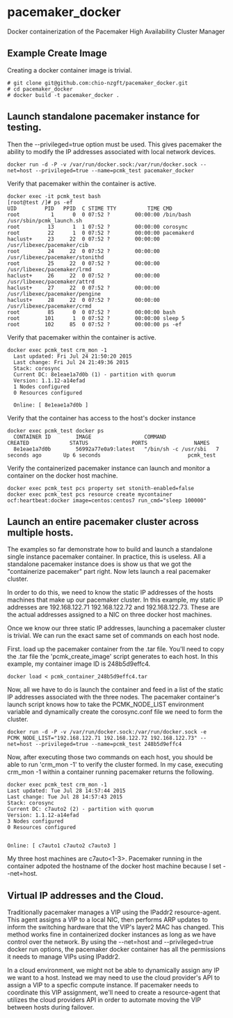 # pacemaker_docker
Docker containerization of the Pacemaker High Availability Cluster Manager

## Example Create Image

Creating a docker container image is trivial. 

```
# git clone git@github.com:chio-nzgft/pacemaker_docker.git
# cd pacemaker_docker
# docker build -t pacemaker_docker .

```

## Launch standalone pacemaker instance for testing.

Then the --privileged=true option must be used. This gives pacemaker the ability
to modify the IP addresses associated with local network devices. 

```
docker run -d -P -v /var/run/docker.sock:/var/run/docker.sock --net=host --privileged=true --name=pcmk_test pacemaker_docker

```

Verify that pacemaker within the container is active.

```
docker exec -it pcmk_test bash
[root@test /]# ps -ef
UID         PID   PPID  C STIME TTY          TIME CMD
root          1      0  0 07:52 ?        00:00:00 /bin/bash /usr/sbin/pcmk_launch.sh
root         13      1  1 07:52 ?        00:00:00 corosync
root         22      1  0 07:52 ?        00:00:00 pacemakerd
haclust+     23     22  0 07:52 ?        00:00:00 /usr/libexec/pacemaker/cib
root         24     22  0 07:52 ?        00:00:00 /usr/libexec/pacemaker/stonithd
root         25     22  0 07:52 ?        00:00:00 /usr/libexec/pacemaker/lrmd
haclust+     26     22  0 07:52 ?        00:00:00 /usr/libexec/pacemaker/attrd
haclust+     27     22  0 07:52 ?        00:00:00 /usr/libexec/pacemaker/pengine
haclust+     28     22  0 07:52 ?        00:00:00 /usr/libexec/pacemaker/crmd
root         85      0  0 07:52 ?        00:00:00 bash
root        101      1  0 07:52 ?        00:00:00 sleep 5
root        102     85  0 07:52 ?        00:00:00 ps -ef

```
Verify that pacemaker within the container is active.

```
docker exec pcmk_test crm_mon -1
  Last updated: Fri Jul 24 21:50:20 2015
  Last change: Fri Jul 24 21:49:36 2015
  Stack: corosync
  Current DC: 8e1eae1a7d0b (1) - partition with quorum
  Version: 1.1.12-a14efad
  1 Nodes configured
  0 Resources configured

  Online: [ 8e1eae1a7d0b ]
```

Verify that the container has access to the host's docker instance

```
docker exec pcmk_test docker ps
  CONTAINER ID        IMAGE                 COMMAND                CREATED             STATUS              PORTS               NAMES
  8e1eae1a7d0b        56992a77e0a9:latest   "/bin/sh -c /usr/sbi   7 seconds ago       Up 6 seconds                            pcmk_test        
```

Verify the containerized pacemaker instance can launch and monitor a
container on the docker host machine.
```
docker exec pcmk_test pcs property set stonith-enabled=false
docker exec pcmk_test pcs resource create mycontainer ocf:heartbeat:docker image=centos:centos7 run_cmd="sleep 100000"
```

## Launch an entire pacemaker cluster across multiple hosts.

The examples so far demonstrate how to build and launch a standalone single
instance pacemaker container. In practice, this is useless. All a standalone
pacemaker instance does is show us that we got the "containerize pacemaker"
part right. Now lets launch a real pacemaker cluster.

In order to do this, we need to know the static IP addresses of the hosts
machines that make up our pacemaker cluster. In this example, my static
IP addresses are 192.168.122.71 192.168.122.72 and 192.168.122.73. These
are the actual addresses assigned to a NIC on three docker host machines.

Once we know our three static IP addresses, launching a pacemaker cluster
is trivial. We can run the exact same set of commands on each host node.

First. load up the pacemaker container from the .tar file. You'll need to
copy the .tar file the 'pcmk_create_image' script generates to each host.
In this example, my container image ID is 248b5d9effc4.

```
docker load < pcmk_container_248b5d9effc4.tar
```

Now, all we have to do is launch the container and feed in a list of the
static IP addresses associated with the three nodes. The pacemaker container's
launch script knows how to take the PCMK_NODE_LIST environment variable and
dynamically create the corosync.conf file we need to form the cluster.

```
docker run -d -P -v /var/run/docker.sock:/var/run/docker.sock -e PCMK_NODE_LIST="192.168.122.71 192.168.122.72 192.168.122.73" --net=host --privileged=true --name=pcmk_test 248b5d9effc4
```

Now, after executing those two commands on each host, you should be able
to run 'crm_mon -1' to verify the cluster formed. In my case, executing
crm_mon -1 within a container running pacemaker returns the following.

```
docker exec pcmk_test crm_mon -1
Last updated: Tue Jul 28 14:57:44 2015
Last change: Tue Jul 28 14:57:43 2015
Stack: corosync
Current DC: c7auto2 (2) - partition with quorum
Version: 1.1.12-a14efad
3 Nodes configured
0 Resources configured


Online: [ c7auto1 c7auto2 c7auto3 ]
```

My three host machines are c7auto<1-3>. Pacemaker running in the container adpoted
the hostname of the docker host machine because I set --net=host.

## Virtual IP addresses and the Cloud.

Traditionally pacemaker manages a VIP using the IPaddr2 resource-agent. This
agent assigns a VIP to a local NIC, then performs ARP updates to inform the
switching hardware that the VIP's layer2 MAC has changed. This method works
fine in containerized docker instances as long as we have control over the
network. By using the --net=host and --privileged=true docker run options,
the pacemaker docker container has all the permissions it needs to manage
VIPs using IPaddr2.

In a cloud environment, we might not be able to dynamically assign any IP we
want to a host. Instead we may need to use the cloud provider's API to assign
a VIP to a specfic compute instance. If pacemaker needs to coordinate this
VIP assignment, we'll need to create a resource-agent that utilizes the cloud
providers API in order to automate moving the VIP between hosts during failover.



